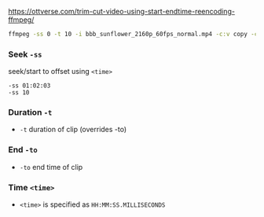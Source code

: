 https://ottverse.com/trim-cut-video-using-start-endtime-reencoding-ffmpeg/

```bash
ffmpeg -ss 0 -t 10 -i bbb_sunflower_2160p_60fps_normal.mp4 -c:v copy -c:a copy bbb_2160p_60fps_10s.mp4
```

### Seek `-ss`
seek/start to offset using `<time>`

```
-ss 01:02:03
-ss 10
```

### Duration `-t`
- `-t` duration of clip (overrides -to)

### End `-to`
- `-to`  end time of clip

### Time `<time>`
- `<time>` is specified as `HH:MM:SS.MILLISECONDS`
